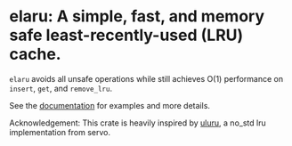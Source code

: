 # elaru: A simple, fast, and memory safe least-recently-used (LRU) cache.

`elaru` avoids all unsafe operations while still achieves O(1) performance on `insert`, `get`,
and `remove_lru`.

See the [documentation](https://docs.rs/elaru) for examples and more details.

Acknowledgement: This crate is heavily inspired by [uluru](https://crates.io/crates/uluru), a no_std lru implementation from servo.
